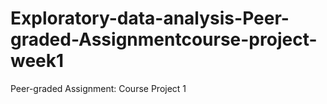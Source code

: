 # Exploratory-data-analysis-Peer-graded-Assignmentcourse-project-week1
Peer-graded Assignment: Course Project 1
